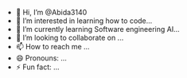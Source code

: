 - 👋 Hi, I’m @Abida3140
- 👀 I’m interested in learning how to code...
- 🌱 I’m currently learning Software engineering AI...
- 💞️ I’m looking to collaborate on ...
- 📫 How to reach me ...
- 😄 Pronouns: ...
- ⚡ Fun fact: ...

<!---
Abida3140/Abida3140 is a ✨ special ✨ repository because its `README.md` (this file) appears on your GitHub profile.
You can click the Preview link to take a look at your changes.
--->
